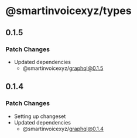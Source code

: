 # @smartinvoicexyz/types

## 0.1.5

### Patch Changes

- Updated dependencies
  - @smartinvoicexyz/graphql@0.1.5

## 0.1.4

### Patch Changes

- Setting up changeset
- Updated dependencies
  - @smartinvoicexyz/graphql@0.1.4
